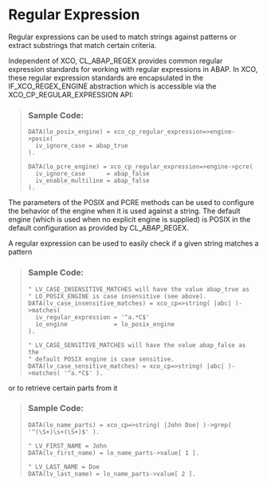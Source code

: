 <!-- loio4c0585e31d564ca7a7d46f4f910a201b -->

# Regular Expression



Regular expressions can be used to match strings against patterns or extract substrings that match certain criteria.

Independent of XCO, CL\_ABAP\_REGEX provides common regular expression standards for working with regular expressions in ABAP. In XCO, these regular expression standards are encapsulated in the IF\_XCO\_REGEX\_ENGINE abstraction which is accessible via the XCO\_CP\_REGULAR\_EXPRESSION API:

> ### Sample Code:  
> ```abap
> DATA(lo_posix_engine) = xco_cp_regular_expression=>engine->posix(
>   iv_ignore_case = abap_true
> ).
> 
> DATA(lo_pcre_engine) = xco_cp_regular_expression=>engine->pcre(
>   iv_ignore_case      = abap_false
>   iv_enable_multiline = abap_false
> ).
> ```

The parameters of the POSIX and PCRE methods can be used to configure the behavior of the engine when it is used against a string. The default engine \(which is used when no explicit engine is supplied\) is POSIX in the default configuration as provided by CL\_ABAP\_REGEX.

A regular expression can be used to easily check if a given string matches a pattern

> ### Sample Code:  
> ```abap
> " LV_CASE_INSENSITIVE_MATCHES will have the value abap_true as
> " LO_POSIX_ENGINE is case insensitive (see above).
> DATA(lv_case_insensitive_matches) = xco_cp=>string( |abc| )->matches(
>   iv_regular_expression = '^a.*C$'
>   io_engine             = lo_posix_engine
> ).
> 
> " LV_CASE_SENSITIVE_MATCHES will have the value abap_false as the
> " default POSIX engine is case sensitive.
> DATA(lv_case_sensitive_matches) = xco_cp=>string( |abc| )->matches( '^a.*C$' ).
> ```

or to retrieve certain parts from it

> ### Sample Code:  
> ```abap
> DATA(lo_name_parts) = xco_cp=>string( |John Doe| )->grep( '^(\S+)\s+(\S+)$' ).
> 
> " LV_FIRST_NAME = John
> DATA(lv_first_name) = lo_name_parts->value[ 1 ].
> 
> " LV_LAST_NAME = Doe
> DATA(lv_last_name) = lo_name_parts->value[ 2 ].
> ```

